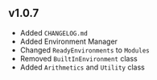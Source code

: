 ## v1.0.7
- Added `CHANGELOG.md`
- Added Environment Manager
- Changed `ReadyEnvironments` to `Modules`
- Removed `BuiltInEnvironment` class
- Added `Arithmetics` and `Utility` class